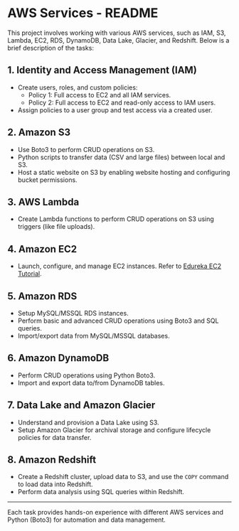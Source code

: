 # AWS Services - README

This project involves working with various AWS services, such as IAM, S3, Lambda, EC2, RDS, DynamoDB, Data Lake, Glacier, and Redshift. Below is a brief description of the tasks:

## 1. Identity and Access Management (IAM)
- Create users, roles, and custom policies:
  - Policy 1: Full access to EC2 and all IAM services.
  - Policy 2: Full access to EC2 and read-only access to IAM users.
- Assign policies to a user group and test access via a created user.

## 2. Amazon S3
- Use Boto3 to perform CRUD operations on S3.
- Python scripts to transfer data (CSV and large files) between local and S3.
- Host a static website on S3 by enabling website hosting and configuring bucket permissions.

## 3. AWS Lambda
- Create Lambda functions to perform CRUD operations on S3 using triggers (like file uploads).

## 4. Amazon EC2
- Launch, configure, and manage EC2 instances. Refer to [Edureka EC2 Tutorial](https://medium.com/edureka/aws-ec2-tutorial-16583cc7798e).

## 5. Amazon RDS
- Setup MySQL/MSSQL RDS instances.
- Perform basic and advanced CRUD operations using Boto3 and SQL queries.
- Import/export data from MySQL/MSSQL databases.

## 6. Amazon DynamoDB
- Perform CRUD operations using Python Boto3.
- Import and export data to/from DynamoDB tables.

## 7. Data Lake and Amazon Glacier
- Understand and provision a Data Lake using S3.
- Setup Amazon Glacier for archival storage and configure lifecycle policies for data transfer.

## 8. Amazon Redshift
- Create a Redshift cluster, upload data to S3, and use the `COPY` command to load data into Redshift.
- Perform data analysis using SQL queries within Redshift.

---

Each task provides hands-on experience with different AWS services and Python (Boto3) for automation and data management.
